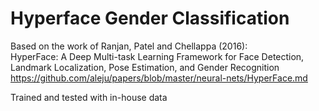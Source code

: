 # Hyperface Gender Classification
Based on the work of Ranjan, Patel and Chellappa (2016):  
HyperFace: A Deep Multi-task Learning Framework for Face Detection, Landmark Localization, Pose Estimation, and Gender Recognition
</br>
https://github.com/aleju/papers/blob/master/neural-nets/HyperFace.md
   
Trained and tested with in-house data
